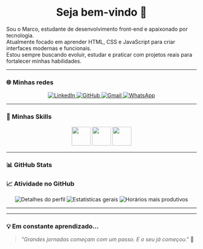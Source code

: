 <h1 align="center">Seja bem-vindo 👋</h1>

Sou o Marco, estudante de desenvolvimento front-end e apaixonado por tecnologia.  
Atualmente focado em aprender HTML, CSS e JavaScript para criar interfaces modernas e funcionais.  
Estou sempre buscando evoluir, estudar e praticar com projetos reais para fortalecer minhas habilidades.

---

### 🌐 Minhas redes

<p align="center">
  <a href="https://www.linkedin.com/in/marco-silva-junior/">
    <img alt="LinkedIn" src="https://img.shields.io/badge/LinkedIn-0077B5?style=for-the-badge&logo=linkedin&logoColor=white" />
  </a>
  <a href="https://github.com/omarcojunior">
    <img alt="GitHub" src="https://img.shields.io/badge/GitHub-181717?style=for-the-badge&logo=github&logoColor=white" />
  </a>
  <a href="mailto:teuemail@gmail.com">
    <img alt="Gmail" src="https://img.shields.io/badge/Gmail-D14836?style=for-the-badge&logo=gmail&logoColor=white" />
  </a>
  <a href="https://wa.me/5541988833923">
    <img alt="WhatsApp" src="https://img.shields.io/badge/WhatsApp-25D366?style=for-the-badge&logo=whatsapp&logoColor=white" />
  </a>
</p>

---

### 🚀 Minhas Skills

<p align="center">
  <img src="https://cdn.jsdelivr.net/gh/devicons/devicon/icons/html5/html5-original.svg" width="50" />
  <img src="https://cdn.jsdelivr.net/gh/devicons/devicon/icons/css3/css3-original.svg" width="50" />
  <img src="https://cdn.jsdelivr.net/gh/devicons/devicon/icons/javascript/javascript-original.svg" width="50" />
</p>

---

### 📊 GitHub Stats
### 📈 Atividade no GitHub

<p align="center">
  <img src="https://github-profile-summary-cards.vercel.app/api/cards/profile-details?username=omarcojunior&theme=2077" alt="Detalhes do perfil" />
  <img src="https://github-profile-summary-cards.vercel.app/api/cards/stats?username=omarcojunior&theme=2077" alt="Estatísticas gerais" />
  <img src="https://github-profile-summary-cards.vercel.app/api/cards/productive-time?username=omarcojunior&theme=2077&utcOffset=-3" alt="Horários mais produtivos" />
</p>

---


---

### 💡 Em constante aprendizado...
> *"Grandes jornadas começam com um passo. E o seu já começou."* 🚀

